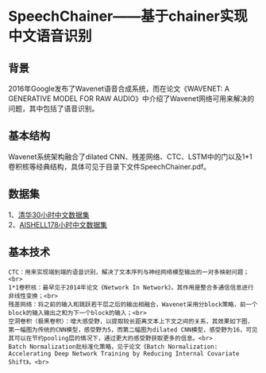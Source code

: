 SpeechChainer——基于chainer实现中文语音识别
====

背景
------
2016年Google发布了Wavenet语音合成系统，而在论文《WAVENET: A GENERATIVE MODEL FOR RAW AUDIO》中介绍了Wavenet网络可用来解决的问题，其中包括了语音识别。<br>

基本结构
------
Wavenet系统架构融合了dilated CNN、残差网络、CTC、LSTM中的门以及1*1卷积核等经典结构，具体可见于目录下文件SpeechChainer.pdf。<br>

数据集
------
1、[清华30小时中文数据集](http://www.openslr.org/18/)<br>
2、[AISHELL178小时中文数据集](http://www.aishelltech.com/newsitem/277940177)<br>

基本技术
------
    CTC：用来实现端到端的语音识别，解决了文本序列与神经网络模型输出的一对多映射问题；<br>
    1*1卷积核：最早见于2014年论文《Network In Network》，其作用是整合多通信信息进行非线性变换；<br>
    残差网络：将之前的输入和跳跃若干层之后的输出相融合，Wavenet采用分block策略，前一个block的输入输出之和为下一个block的输入；<br>
    空洞卷积（极黑卷积）：增大感受野，以提取较长距离文本上下文之间的关系，其效果如下图，第一幅图为传统的CNN模型，感受野为5，而第二幅图为dilated CNN模型，感受野为16，可见其可以在节约pooling层的情况下，通过更大的感受野获取更多的信息。<br>
    Batch Normalization批标准化策略，见于论文《Batch Normalization: Accelerating Deep Network Training by Reducing Internal Covariate Shift》。<br>
